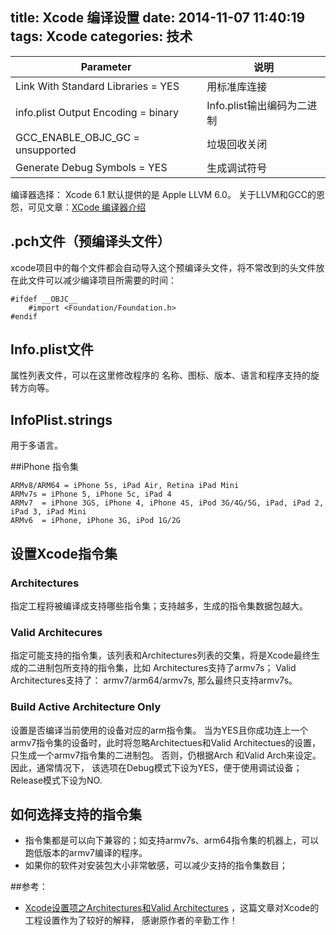 title: Xcode 编译设置
date: 2014-11-07 11:40:19
tags: Xcode
categories: 技术
---

Parameter |  说明
------ |-------
Link With Standard Libraries = YES |      用标准库连接
info.plist Output Encoding = binary | Info.plist输出编码为二进制
GCC_ENABLE_OBJC_GC = unsupported	| 垃圾回收关闭
Generate Debug Symbols = YES | 生成调试符号


编译器选择：
   Xcode 6.1 默认提供的是 Apple LLVM 6.0。 关于LLVM和GCC的恩怨，可见文章：[XCode 编译器介绍](http://www.cnblogs.com/ydhliphonedev/archive/2012/08/29/2661726.html)

## .pch文件（预编译头文件）
xcode项目中的每个文件都会自动导入这个预编译头文件，将不常改到的头文件放在此文件可以减少编译项目所需要的时间：
```objc
#ifdef __OBJC__
    #import <Foundation/Foundation.h>
#endif
```
## Info.plist文件
 属性列表文件，可以在这里修改程序的 名称、图标、版本、语言和程序支持的旋转方向等。
## InfoPlist.strings
用于多语言。

##iPhone 指令集

```
ARMv8/ARM64 = iPhone 5s, iPad Air, Retina iPad Mini
ARMv7s = iPhone 5, iPhone 5c, iPad 4
ARMv7  = iPhone 3GS, iPhone 4, iPhone 4S, iPod 3G/4G/5G, iPad, iPad 2, iPad 3, iPad Mini  
ARMv6  = iPhone, iPhone 3G, iPod 1G/2G
```
## 设置Xcode指令集
### Architectures
  指定工程将被编译成支持哪些指令集；支持越多，生成的指令集数据包越大。
### Valid Architecures
  指定可能支持的指令集，该列表和Architectures列表的交集，将是Xcode最终生成的二进制包所支持的指令集，比如
  Architectures支持了armv7s； Valid Architectures支持了： armv7/arm64/armv7s, 那么最终只支持armv7s。
### Build Active Architecture Only
  设置是否编译当前使用的设备对应的arm指令集。
  当为YES且你成功连上一个armv7指令集的设备时，此时将忽略Architectues和Valid Architectues的设置，只生成一个armv7指令集的二进制包。
  否则，仍根据Arch 和Valid Arch来设定。
  因此，通常情况下， 该选项在Debug模式下设为YES，便于使用调试设备；Release模式下设为NO.
## 如何选择支持的指令集
* 指令集都是可以向下兼容的；如支持armv7s、arm64指令集的机器上，可以跑低版本的armv7编译的程序。
* 如果你的软件对安装包大小非常敏感，可以减少支持的指令集数目；

##参考：

* [Xcode设置项之Architectures和Valid Architectures](http://wangzz.github.io/blog/2014/05/09/xcodeshe-zhi-xiang-zhi-architectureshe-valid-architectures/) ，这篇文章对Xcode的工程设置作为了较好的解释， 感谢原作者的辛勤工作！